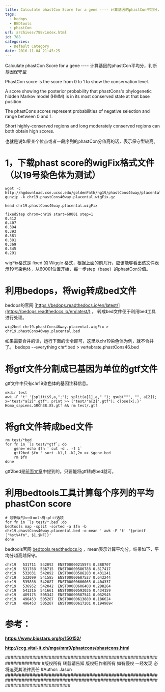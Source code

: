 ```yaml
---
title: Calculate phastCon Score for a gene ---- 计算基因的phastCon平均分，判断基因保守型
tags:
  - bedops
  - BEDtools
  - phastCon
url: archives/788/index.html
id: 788
categories:
  - Default Category
date: 2016-11-04 21:45:25
---
```



Calculate phastCon Score for a gene ---- 计算基因的phastCon平均分，判断基因保守型

PhastCon socre is the score from 0 to 1 to show the conservation level.

A score showing the posterior probability that phastCons's phylogenetic hidden Markov model (HMM) is in its most conserved state at that base position.

The phastCons scores represent probabilities of negative selection and range between 0 and 1. 

Short highly-conserved regions and long moderately conserved regions can both obtain high scores. 

也就是说如果某个位点或者一段序列的phastCon分值高的话，表示保守型较高。

# 1，下载phast score的wigFix格式文件（以19号染色体为测试）

```
wget -c http://hgdownload.cse.ucsc.edu/goldenPath/hg19/phastCons46way/placentalMammals/chr19.phastCons46way.placental.wigFix.gz
gunzip -k chr19.phastCons46way.placental.wigFix.gz

head chr19.phastCons46way.placental.wigFix

fixedStep chrom=chr19 start=60001 step=1
0.412
0.407
0.394
0.393
0.381
0.381
0.369
0.345
0.291
```

wigFix格式是 fixed 的 Wiggle 格式，根据上面的前几行，应该能够看出该文件表示19号染色体，从60001位置开始，每一步step（base）的phastCon分值。

# 利用bedops，将wig转成bed文件

bedops的官网 [https://bedops.readthedocs.io/en/latest/](https://bedops.readthedocs.io/en/latest/) ， 转成bed文件便于利用bed工具进行处理。

```
wig2bed chr19.phastCons46way.placental.wigFix > chr19.phastCons46way.placental.bed
```

如果需要合并的话，运行下面的命令即可，这里以chr19染色体为例，就不合并了。
bedops --everything chr*.bed > vertebrate.phastCons46.bed

# 将gtf文件分割成已基因为单位的gtf文件

gtf文件中只有chr19染色体的基因注释信息。

```
mkdir test
awk -F 't' '{split($9,a,";"); split(a[1],a," "); gsub(""", "", a[2]); x="test/"a[2]".gtf"; print >> ("test/"a[2]".gtf"); close(x);}' Homo_sapiens.GRCh38.85.gtf && rm test/.gtf
```




# 将gft文件转成bed文件

```
rm test/*bed
for fn in `ls test/*gtf`; do
    gene=`echo $fn ' cut -d . -f 1`
    gtf2bed $fn ' sort -k1,1 -k2,2n >> $gene.bed
    rm $fn
done
```


gtf2bed是[前面文章](http://wp.zxzyl.com/?p=270)中提到的，只要能将gtf转成bed就可。

# 利用bedtools工具计算每个序列的平均phastCon score

```
# 最新版的bedtools有split选项
for fn in `ls test/*.bed`;do
bedtools map -split -sorted -a $fn -b chr19.phastCons46way.placental.bed -o mean ' awk -F 't' '{printf ("%st%4fn", $1,$NF)}'
done
```


bedtools官网 [bedtools.readthedocs.io](http://bedtools.readthedocs.io) ，mean表示计算平均分。结果如下，平均分越高越保守。

```
chr19   531711  542092  ENST00000215574 0.388707
chr19   531768  536715  ENST00000586788 0.317417
chr19   532031  542092  ENST00000586283 0.431241
chr19   532099  541585  ENST00000607527 0.643244
chr19   535836  542087  ENST00000606065 0.404337
chr19   536952  542042  ENST00000606400 0.288264
chr19   541216  541661  ENST00000593036 0.434159
chr19   489175  505342  ENST00000587541 0.032945
chr19   496453  505207  ENST00000613880 0.186624
chr19   496453  505207  ENST00000617201 0.194969<
```




# 参考：

**https://www.biostars.org/p/150152/**

**http://ccg.vital-it.ch/mga/mm9/phastcons/phastcons.html**

\#####################################################################
\#版权所有 转载请告知 版权归作者所有 如有侵权 一经发现 必将追究其法律责任
\#Author: Jason
\########################################################################################################################################